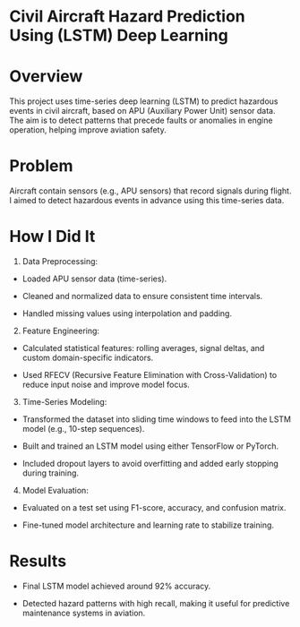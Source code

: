 # Civil Aircraft Hazard Prediction Using (LSTM) Deep Learning
# Overview
This project uses time-series deep learning (LSTM) to predict hazardous events in civil aircraft, based on APU (Auxiliary Power Unit) sensor data. The aim is to detect patterns that precede faults or anomalies in engine operation, helping improve aviation safety.

# Problem
Aircraft contain sensors (e.g., APU sensors) that record signals during flight. I aimed to detect hazardous events in advance using this time-series data.

# How I Did It
1. Data Preprocessing:
- Loaded APU sensor data (time-series).

- Cleaned and normalized data to ensure consistent time intervals.

- Handled missing values using interpolation and padding.

2. Feature Engineering:
- Calculated statistical features: rolling averages, signal deltas, and custom domain-specific indicators.

- Used RFECV (Recursive Feature Elimination with Cross-Validation) to reduce input noise and improve model focus.

3. Time-Series Modeling:
- Transformed the dataset into sliding time windows to feed into the LSTM model (e.g., 10-step sequences).

- Built and trained an LSTM model using either TensorFlow or PyTorch.

- Included dropout layers to avoid overfitting and added early stopping during training.

4. Model Evaluation:
- Evaluated on a test set using F1-score, accuracy, and confusion matrix.

- Fine-tuned model architecture and learning rate to stabilize training.

# Results
- Final LSTM model achieved around 92% accuracy.

- Detected hazard patterns with high recall, making it useful for predictive maintenance systems in aviation.
